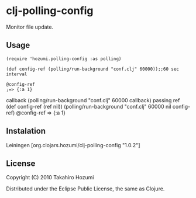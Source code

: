 # clj-polling-config

Monitor file update.

## Usage

    (require 'hozumi.polling-config :as polling)

    (def config-ref (polling/run-background "conf.clj" 60000));;60 sec interval

    @config-ref
    ;=> {:a 1}
callback
    (polling/run-background "conf.clj" 60000 callback)
passing ref
    (def config-ref (ref nil))
    (polling/run-background "conf.clj" 60000 nil config-ref)
    @config-ref
    => {:a 1}
    
## Instalation
Leiningen
    [org.clojars.hozumi/clj-polling-config "1.0.2"]

## License

Copyright (C) 2010 Takahiro Hozumi

Distributed under the Eclipse Public License, the same as Clojure.

